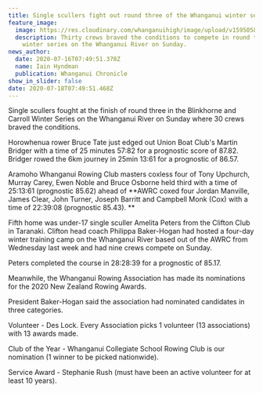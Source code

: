 ```yaml
---
title: Single scullers fight out round three of the Whanganui winter series
feature_image:
  image: https://res.cloudinary.com/whanganuihigh/image/upload/v1595058654/News/Single_scullers_dominate._Chron_16.7.jpg
  description: Thirty crews braved the conditions to compete in round three of the
    winter series on the Whanganui River on Sunday.
news_author:
  date: 2020-07-16T07:49:51.378Z
  name: Iain Hyndman
  publication: Whanganui Chronicle
show_in_slider: false
date: 2020-07-18T07:49:51.468Z
---
```

Single scullers fought at the finish of round three in the Blinkhorne and Carroll Winter Series on the Whanganui River on Sunday where 30 crews braved the conditions.

Horowhenua rower Bruce Tate just edged out Union Boat Club's Martin Bridger with a time of 25 minutes 57:82 for a prognostic score of 87.82. Bridger rowed the 6km journey in 25min 13:61 for a prognostic of 86.57.

Aramoho Whanganui Rowing Club masters coxless four of Tony Upchurch, Murray Carey, Ewen Noble and Bruce Osborne held third with a time of 25:13:61 (prognostic 85.62) ahead of **AWRC coxed four Jordan Manville, James Clear, John Turner, Joseph Barritt and Campbell Monk (Cox) with a time of 22:39:08 (prognostic 85.43).**

Fifth home was under-17 single sculler Amelita Peters from the Clifton Club in Taranaki. Clifton head coach Philippa Baker-Hogan had hosted a four-day winter training camp on the Whanganui River based out of the AWRC from Wednesday last week and had nine crews compete on Sunday.

Peters completed the course in 28:28:39 for a prognostic of 85.17.

Meanwhile, the Whanganui Rowing Association has made its nominations for the 2020 New Zealand Rowing Awards.

President Baker-Hogan said the association had nominated candidates in three categories.

Volunteer - Des Lock. Every Association picks 1 volunteer (13 associations) with 13 awards made.  

Club of the Year - Whanganui Collegiate School Rowing Club is our nomination (1 winner to be picked nationwide).  

Service Award - Stephanie Rush (must have been an active volunteer for at least 10 years).